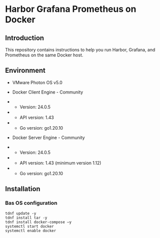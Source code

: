 # Harbor Grafana Prometheus on Docker
## Introduction
This repository contains instructions to help you run Harbor, Grafana, and Prometheus on the same Docker host. <br>

## Environment
* VMware Photon OS v5.0
* Docker Client Engine - Community
* * Version: 24.0.5
* * API version: 1.43
* * Go version: go1.20.10

* Docker Server Engine - Community
* * Version: 24.0.5
* * API version: 1.43 (minimum version 1.12)
* * Go version: go1.20.10

## Installation
### Bas OS configuration
```
tdnf update -y 
tdnf install tar -y 
tdnf install docker-compose –y 
systemctl start docker 
systemctl enable docker
```
